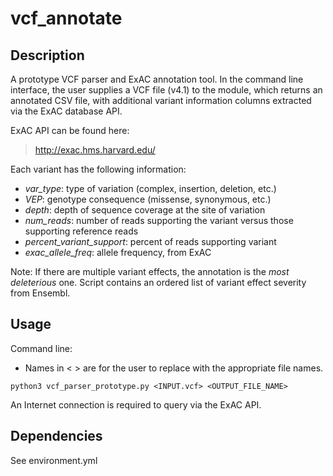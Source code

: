 # vcf_annotate

## Description
A prototype VCF parser and ExAC annotation tool. In the command line interface, the user supplies a VCF file (v4.1) to the module, which returns an annotated CSV file, with additional variant information columns extracted via the ExAC database API.

ExAC API can be found here:
>  http://exac.hms.harvard.edu/

Each variant has the following information: 
- *var_type*: type of variation (complex, insertion, deletion, etc.)
- *VEP*:  genotype consequence (missense, synonymous, etc.) 
- *depth*: depth of sequence coverage at the site of variation
- *num_reads*: number of reads supporting the variant versus those supporting reference reads
- *percent_variant_support*: percent of reads supporting variant
- *exac_allele_freq*: allele frequency, from ExAC

Note: If there are multiple variant effects, the annotation is the *most deleterious* one. Script contains an ordered list of variant effect severity from Ensembl.

## Usage
Command line:
- Names in < > are for the user to replace with the appropriate file names.
```
python3 vcf_parser_prototype.py <INPUT.vcf> <OUTPUT_FILE_NAME>
```

An Internet connection is required to query via the ExAC API.

## Dependencies
See environment.yml

